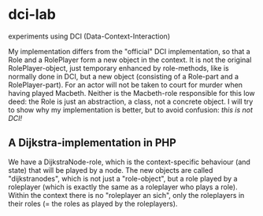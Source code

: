 dci-lab
=======

experiments using DCI (Data-Context-Interaction)

My implementation differs from the "official" DCI implementation, so that a Role and a RolePlayer form a new object in the context.
It is not the original RolePlayer-object, just temporary enhanced by role-methods, like is normally done in DCI, but a new object (consisting of a
Role-part and a RolePlayer-part). For an actor will not be taken to court for murder when having played Macbeth. Neither is the Macbeth-role
responsible for this low deed: the Role is just an abstraction, a class, not a concrete object. I will try to show why my implementation is better, but to avoid confusion: *this is not DCI!*

A Dijkstra-implementation in PHP
--------------------------------
We have a DijkstraNode-role, which is the context-specific behaviour (and state) that will be played by a node.
The new objects are called "dijkstranodes", which is not just a "role-object", but a role played by a roleplayer
(which is exactly the same as a roleplayer who plays a role). Within the context there is no "roleplayer an sich",
only the roleplayers in their roles (= the roles as played by the roleplayers).